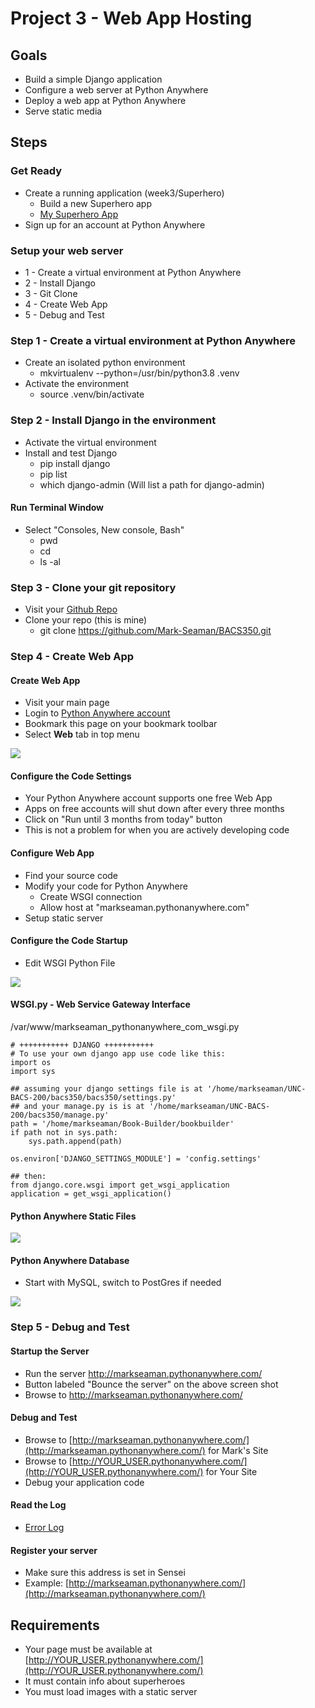# Project 3 - Web App Hosting

## Goals
* Build a simple Django application
* Configure a web server at Python Anywhere
* Deploy a web app at Python Anywhere
* Serve static media


## Steps

### Get Ready
* Create a running application (week3/Superhero)
    * Build a new Superhero app
    * [My Superhero App](https://github.com/Mark-Seaman/BACS350/tree/main/week3/Superhero)
* Sign up for an account at Python Anywhere


### Setup your web server
* 1 - Create a virtual environment at Python Anywhere
* 2 - Install Django
* 3 - Git Clone
* 4 - Create Web App
* 5 - Debug and Test


### Step 1 - Create a virtual environment at Python Anywhere
* Create an isolated python environment
    * mkvirtualenv --python=/usr/bin/python3.8 .venv
* Activate the environment
    * source .venv/bin/activate


### Step 2 - Install Django in the environment
* Activate the virtual environment
* Install and test Django
    * pip install django
    * pip list
    * which django-admin   (Will list a path for django-admin)

#### Run Terminal Window
*  Select "Consoles, New console, Bash"
    * pwd
    * cd
    * ls -al


### Step 3 - Clone your git repository
* Visit your [Github Repo](https://github.com/Mark-Seaman/BACS350.git)
* Clone your repo  (this is mine)  
    * git clone https://github.com/Mark-Seaman/BACS350.git



### Step 4 - Create Web App

#### Create Web App
* Visit your main page
* Login to [Python Anywhere account](https://www.pythonanywhere.com)
* Bookmark this page on your bookmark toolbar
* Select **Web** tab in top menu

![](img/pa-server.png)


#### Configure the Code Settings
* Your Python Anywhere account supports one free Web App
* Apps on free accounts will shut down after every three months
* Click on "Run until 3 months from today" button
* This is not a problem for when you are actively developing code


#### Configure Web App
* Find your source code
* Modify your code for Python Anywhere
    * Create WSGI connection
    * Allow host at "markseaman.pythonanywhere.com"
* Setup static server


#### Configure the Code Startup
* Edit WSGI Python File

![](img/pa-code.png)

#### WSGI.py  - Web Service Gateway Interface

/var/www/markseaman_pythonanywhere_com_wsgi.py

    # +++++++++++ DJANGO +++++++++++
    # To use your own django app use code like this:
    import os
    import sys

    ## assuming your django settings file is at '/home/markseaman/UNC-BACS-200/bacs350/bacs350/settings.py'
    ## and your manage.py is is at '/home/markseaman/UNC-BACS-200/bacs350/manage.py'
    path = '/home/markseaman/Book-Builder/bookbuilder'
    if path not in sys.path:
        sys.path.append(path)

    os.environ['DJANGO_SETTINGS_MODULE'] = 'config.settings'

    ## then:
    from django.core.wsgi import get_wsgi_application
    application = get_wsgi_application()


#### Python Anywhere Static Files

![](img/pa-static.png)


#### Python Anywhere Database
* Start with MySQL, switch to PostGres if needed

![](img/pa-db.png)


### Step 5 - Debug and Test

#### Startup the Server
* Run the server http://markseaman.pythonanywhere.com/
* Button labeled "Bounce the server" on the above screen shot
* Browse to http://markseaman.pythonanywhere.com/


#### Debug and Test
* Browse to [http://markseaman.pythonanywhere.com/](http://markseaman.pythonanywhere.com/) for Mark's Site
* Browse to [http://YOUR_USER.pythonanywhere.com/](http://YOUR_USER.pythonanywhere.com/) for Your Site
* Debug your application code


#### Read the Log
* [Error Log](https://www.pythonanywhere.com/user/markseaman/files/var/log/markseaman.pythonanywhere.com.error.log)


#### Register your server
* Make sure this address is set in Sensei
* Example: [http://markseaman.pythonanywhere.com/](http://markseaman.pythonanywhere.com/) 


## Requirements
* Your page must be available at [http://YOUR_USER.pythonanywhere.com/](http://YOUR_USER.pythonanywhere.com/)
* It must contain info about superheroes
* You must load images with a static server

